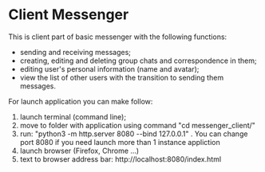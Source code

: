 # Client Messenger
This is client part of basic messenger with the following functions:

- sending and receiving messages;
- creating, editing and deleting group chats and correspondence in them;
- editing user's personal information (name and avatar);
- view the list of other users with the transition to sending them messages.

For launch application you can make follow:
1. launch terminal (command line);
2. move to folder with application using command "cd messenger_client/"
3. run: "python3 -m http.server 8080 --bind 127.0.0.1" . You can change port 8080 if you need launch more than 1 instance appliction
4. launch browser (Firefox, Chrome ...)
5. text to browser address bar: http://localhost:8080/index.html
